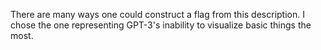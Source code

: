 There are many ways one could construct a flag from this description. I chose the one representing GPT-3's inability to visualize basic things the most.
